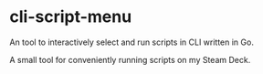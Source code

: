 # cli-script-menu

An tool to interactively select and run scripts in CLI written in Go.

A small tool for conveniently running scripts on my Steam Deck.
